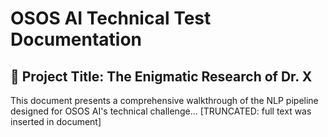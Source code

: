 # OSOS AI Technical Test Documentation

## 🧠 Project Title: The Enigmatic Research of Dr. X

This document presents a comprehensive walkthrough of the NLP pipeline designed for OSOS AI's technical challenge...
[TRUNCATED: full text was inserted in document]
